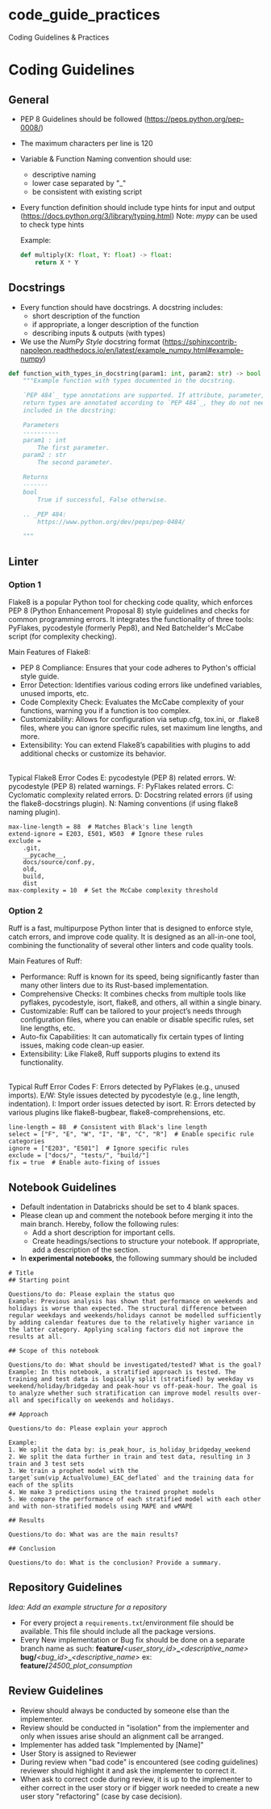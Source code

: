 # code_guide_practices
Coding Guidelines &amp; Practices

# Coding Guidelines
## General
- PEP 8 Guidelines should be followed  (https://peps.python.org/pep-0008/)
- The maximum characters per line is 120
- Variable & Function Naming convention should use:
     - descriptive naming
     - lower case separated by "_"
     - be consistent with existing script
- Every function definition should include type hints for input and output (https://docs.python.org/3/library/typing.html)
Note: *mypy* can be used to check type hints

  Example:
  ```python
  def multiply(X: float, Y: float) -> float:
      return X * Y
  ```
 
## Docstrings
- Every function should have docstrings. A docstring includes:
     - short description of the function
     - if appropriate, a longer description of the function
     - describing inputs & outputs (with types)
- We use the *NumPy Style* docstring format (https://sphinxcontrib-napoleon.readthedocs.io/en/latest/example_numpy.html#example-numpy)

```python
def function_with_types_in_docstring(param1: int, param2: str) -> bool:
    """Example function with types documented in the docstring.

    `PEP 484`_ type annotations are supported. If attribute, parameter, and
    return types are annotated according to `PEP 484`_, they do not need to be
    included in the docstring:

    Parameters
    ----------
    param1 : int
        The first parameter.
    param2 : str
        The second parameter.

    Returns
    -------
    bool
        True if successful, False otherwise.

    .. _PEP 484:
        https://www.python.org/dev/peps/pep-0484/

    """
```

## Linter
### Option 1
Flake8 is a popular Python tool for checking code quality, which enforces PEP 8 (Python Enhancement Proposal 8) style guidelines and checks for common programming errors. It integrates the functionality of three tools: PyFlakes, pycodestyle (formerly Pep8), and Ned Batchelder's McCabe script (for complexity checking).

<h> Main Features of Flake8: </h>

- PEP 8 Compliance: Ensures that your code adheres to Python's official style guide.
- Error Detection: Identifies various coding errors like undefined variables, unused imports, etc.
- Code Complexity Check: Evaluates the McCabe complexity of your functions, warning you if a function is too complex.
- Customizability: Allows for configuration via setup.cfg, tox.ini, or .flake8 files, where you can ignore specific rules, set maximum line lengths, and more.
- Extensibility: You can extend Flake8’s capabilities with plugins to add additional checks or customize its behavior.
<br>
Typical Flake8 Error Codes
E: pycodestyle (PEP 8) related errors.
W: pycodestyle (PEP 8) related warnings.
F: PyFlakes related errors.
C: Cyclomatic complexity related errors.
D: Docstring related errors (if using the flake8-docstrings plugin).
N: Naming conventions (if using flake8 naming plugin).

```[flake8]
max-line-length = 88  # Matches Black's line length
extend-ignore = E203, E501, W503  # Ignore these rules
exclude = 
    .git,
    __pycache__,
    docs/source/conf.py,
    old,
    build,
    dist
max-complexity = 10  # Set the McCabe complexity threshold
```
### Option 2
Ruff is a fast, multipurpose Python linter that is designed to enforce style, catch errors, and improve code quality. It is designed as an all-in-one tool, combining the functionality of several other linters and code quality tools.

<h> Main Features of Ruff: </h>

- Performance: Ruff is known for its speed, being significantly faster than many other linters due to its Rust-based implementation.
- Comprehensive Checks: It combines checks from multiple tools like pyflakes, pycodestyle, isort, flake8, and others, all within a single binary.
- Customizable: Ruff can be tailored to your project’s needs through configuration files, where you can enable or disable specific rules, set line lengths, etc.
- Auto-fix Capabilities: It can automatically fix certain types of linting issues, making code clean-up easier.
- Extensibility: Like Flake8, Ruff supports plugins to extend its functionality.
<br>
Typical Ruff Error Codes
F: Errors detected by PyFlakes (e.g., unused imports).
E/W: Style issues detected by pycodestyle (e.g., line length, indentation).
I: Import order issues detected by isort.
R: Errors detected by various plugins like flake8-bugbear, flake8-comprehensions, etc.

```[tool.ruff]
line-length = 88  # Consistent with Black's line length
select = ["F", "E", "W", "I", "B", "C", "R"]  # Enable specific rule categories
ignore = ["E203", "E501"]  # Ignore specific rules
exclude = ["docs/", "tests/", "build/"]
fix = true  # Enable auto-fixing of issues
```


## Notebook Guidelines
- Default indentation in Databricks should be set to 4 blank spaces.
- Please clean up and comment the notebook before merging it into the main branch. Hereby, follow the following rules:
    - Add a short description for important cells.
    - Create headings/sections to structure your notebook. If appropriate, add a description of the section.
- In **experimental notebooks**, the following summary should be included 
```
# Title
## Starting point

Questions/to do: Please explain the status quo
Example: Previous analysis has shown that performance on weekends and holidays is worse than expected. The structural difference between regular weekdays and weekends/holidays cannot be modelled sufficiently by adding calendar features due to the relatively higher variance in the latter category. Applying scaling factors did not improve the results at all. 

## Scope of this notebook

Questions/to do: What should be investigated/tested? What is the goal?
Example: In this notebook, a stratified approach is tested. The training and test data is logically split (stratified) by weekday vs weekend/holiday/bridgeday and peak-hour vs off-peak-hour. The goal is to analyze whether such stratification can improve model results over-all and specifically on weekends and holidays.

## Approach

Questions/to do: Please explain your approch

Example:
1. We split the data by: is_peak_hour, is_holiday_bridgeday_weekend
2. We split the data further in train and test data, resulting in 3 train and 3 test sets
3. We train a prophet model with the target`sum(vip_ActualVolume)_EAC_deflated` and the training data for each of the splits
4. We make 3 predictions using the trained prophet models
5. We compare the performance of each stratified model with each other and with non-stratified models using MAPE and wMAPE

## Results

Questions/to do: What was are the main results?

## Conclusion

Questions/to do: What is the conclusion? Provide a summary.
``` 

## Repository Guidelines

*Idea: Add an example structure for a repository*
- For every project a `requirements.txt`/environment file should be available. This file should include all the package versions. 
- Every New implementation or Bug fix should be done on a separate branch name as such:
**feature/**_<user_story_id>_**_**_<descriptive_name>_
**bug/**_<bug_id>_**_**_<descriptive_name>_
ex: **feature/**_24500_plot_consumption_

## Review Guidelines 
- Review should always be conducted by someone else than the implementer.
- Review should be conducted in "isolation" from the implementer and only when issues arise should an alignment call be arranged.
- Implementer has added task "Implemented by [Name]"
- User Story is assigned to Reviewer
- During review when "bad code" is encountered (see coding guidelines) reviewer should highlight it and ask the implementer to correct it.
- When ask to correct code during review, it is up to the implementer to either correct in the user story or if bigger work needed to create a new user story "refactoring" (case by case decision).
